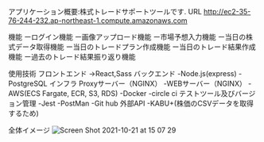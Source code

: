 アプリケーション概要:株式トレードサポートツールです.
URL
http://ec2-35-76-244-232.ap-northeast-1.compute.amazonaws.com

機能
ーログイン機能
ー画像アップロード機能
ー市場予想入力機能
ー当日の株式データ取得機能
ー当日のトレードプラン作成機能
ー当日のトレード結果作成機能
ー過去のトレード結果振り返り機能

使用技術
フロントエンド
→React,Sass
バックエンド
-Node.js(express)
-PostgreSQL
インフラ
Proxyサーバー（NGINX）
-WEBサーバー（NGINX）
-AWS(ECS Fargate, ECR, S3, RDS)
-Docker
-circle ci
テストツール及びバージョン管理
-Jest
-PostMan
-Git hub
外部API
-KABU+(株価のCSVデータを取得するため)

全体イメージ
![Screen Shot 2021-10-21 at 15 07 29](https://user-images.githubusercontent.com/54715182/138222897-c1889397-c3ee-4372-8a66-31e457ea2370.png)
